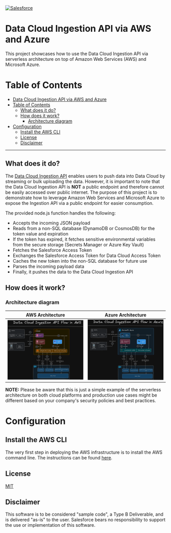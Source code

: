 <a  href="https://www.salesforce.com/">
<img  src="https://a.sfdcstatic.com/shared/images/c360-nav/salesforce-with-type-logo.svg"  alt="Salesforce"  width="250"  />
</a>

# Data Cloud Ingestion API via AWS and Azure

This project showcases how to use the Data Cloud Ingestion API via serverless architecture on top of Amazon Web Services (AWS) and Microsoft Azure.

# Table of Contents

- [Data Cloud Ingestion API via AWS and Azure](#data-cloud-ingestion-api-via-aws-and-azure)
- [Table of Contents](#table-of-contents)
  - [What does it do?](#what-does-it-do)
  - [How does it work?](#how-does-it-work)
    - [Architecture diagram](#architecture-diagram)
- [Configuration](#configuration)
  - [Install the AWS CLI](#install-the-aws-cli)
  - [License](#license)
  - [Disclaimer](#disclaimer)

---

## What does it do?

The [Data Cloud Ingestion API](https://developer.salesforce.com/docs/atlas.en-us.c360a_api.meta/c360a_api/c360a_api_get_started.htm) enables users to push data into Data Cloud by streaming or bulk uploading the data. However, it is important to note that the Data Cloud Ingestion API is **NOT** a public endpoint and therefore cannot be easily accessed over public internet. The purpose of this project is to demonstrate how to leverage Amazon Web Services and Microsoft Azure to expose the Ingestion API via a public endpoint for easier consumption.

The provided node.js function handles the following:

- Accepts the incoming JSON payload
- Reads from a non-SQL database (DynamoDB or CosmosDB) for the token value and expiration
- If the token has expired, it fetches sensitive environmental variables from the secure storage (Secrets Manager or Azure Key Vault)
- Fetches the Salesforce Access Token
- Exchanges the Salesforce Access Token for Data Cloud Access Token
- Caches the new token into the non-SQL database for future use
- Parses the incoming payload data
- Finally, it pushes the data to the Data Cloud Ingestion API

## How does it work?

### Architecture diagram

| AWS Architecture                        | Azure Architecture                        |
| --------------------------------------- | ----------------------------------------- |
| ![](./screenshots/aws-architecture.png) | ![](./screenshots/azure-architecture.png) |

**NOTE:** Please be aware that this is just a simple example of the serverless architecture on both cloud platforms and production use cases might be different based on your company's security policies and best practices.

# Configuration

## Install the AWS CLI

The very first step in deploying the AWS infrastructure is to install the AWS command line. The instructions can be found [here](https://docs.aws.amazon.com/cli/latest/userguide/getting-started-install.html).

## License

[MIT](http://www.opensource.org/licenses/mit-license.html)

## Disclaimer

This software is to be considered "sample code", a Type B Deliverable, and is delivered "as-is" to the user. Salesforce bears no responsibility to support the use or implementation of this software.
